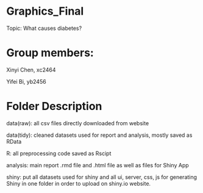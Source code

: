 # Graphics_Final

Topic: What causes diabetes?

# Group members:

Xinyi Chen, xc2464

Yifei Bi, yb2456

# Folder Description

data(raw): all csv files directly downloaded from website

data(tidy): cleaned datasets used for report and analysis, mostly saved as RData

R: all preprocessing code saved as Rscipt

analysis: main report .rmd file and .html file as well as files for Shiny App

shiny: put all datasets used for shiny and all ui, server, css, js for generating Shiny in one folder in order to upload on          shiny.io website. 
